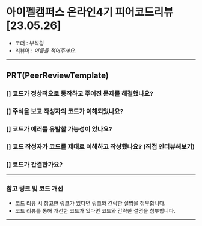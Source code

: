 # 아이펠캠퍼스 온라인4기 피어코드리뷰[23.05.26]

- 코더 : 부석경
- 리뷰어 : *이름을 적어주세요.*

---------------------------------------------
## **PRT(PeerReviewTemplate)**

### **[] 코드가 정상적으로 동작하고 주어진 문제를 해결했나요?**

### **[] 주석을 보고 작성자의 코드가 이해되었나요?**

### **[] 코드가 에러를 유발할 가능성이 있나요?**

### **[] 코드 작성자가 코드를 제대로 이해하고 작성했나요?** (직접 인터뷰해보기)

### **[] 코드가 간결한가요?**

----------------------------------------------
### **참고 링크 및 코드 개선**
* 코드 리뷰 시 참고한 링크가 있다면 링크와 간략한 설명을 첨부합니다.
* 코드 리뷰를 통해 개선한 코드가 있다면 코드와 간략한 설명을 첨부합니다.

----------------------------------------------
